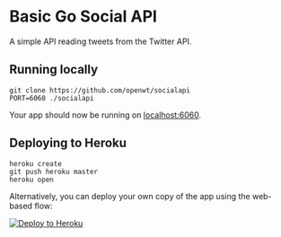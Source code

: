 # Basic Go Social API

A simple API reading tweets from the Twitter API.

## Running locally

```
git clone https://github.com/openwt/socialapi
PORT=6060 ./socialapi
```

Your app should now be running on [localhost:6060](http://localhost:6060/).

## Deploying to Heroku

```
heroku create
git push heroku master
heroku open
```

Alternatively, you can deploy your own copy of the app using the web-based flow:

[![Deploy to Heroku](https://www.herokucdn.com/deploy/button.png)](https://heroku.com/deploy)
